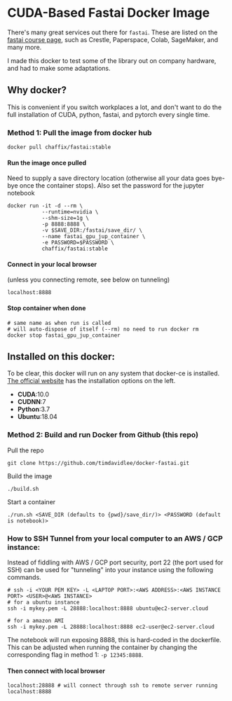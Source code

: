 # CUDA-Based Fastai Docker Image

There's many great services out there for `fastai`. These are listed on the [fastai course page](https://course.fast.ai/), such as Crestle, Paperspace, Colab, SageMaker, and many more.

I made this docker to test some of the library out on company hardware, and had to make some adaptations. 

##  Why docker?

This is convenient if you switch workplaces a lot, and don't want to do the full installation of CUDA, python, fastai, and pytorch every single time.

###  Method 1: Pull the image from docker hub

```
docker pull chaffix/fastai:stable
```

#### Run the image once pulled

Need to supply a save directory location (otherwise all your data goes bye-bye once the container stops). Also set the password for the jupyter notebook

```
docker run -it -d --rm \
           --runtime=nvidia \
           --shm-size=1g \
           -p 8888:8888 \
           -v $SAVE_DIR:/fastai/save_dir/ \
           --name fastai_gpu_jup_container \
           -e PASSWORD=$PASSWORD \
           chaffix/fastai:stable
```

#### Connect in your local browser 

(unless you connecting remote, see below on tunneling)

```
localhost:8888
```

#### Stop container when done

```
# same name as when run is called
# will auto-dispose of itself (--rm) no need to run docker rm
docker stop fastai_gpu_jup_container
```

## Installed on this docker:

To be clear, this docker will run on any system that docker-ce is installed. [The official website](https://docs.docker.com/) has the installation options on the left.

- **CUDA**:10.0
- **CUDNN**:7
- **Python**:3.7
- **Ubuntu**:18.04


### Method 2: Build and run Docker from Github (this repo)

Pull the repo

```
git clone https://github.com/timdavidlee/docker-fastai.git
```

Build the image

```
./build.sh
```

Start a container

```
./run.sh <SAVE_DIR (defaults to {pwd}/save_dir/)> <PASSWORD (default is notebook)>
```


### How to SSH Tunnel from your local computer to an AWS / GCP instance:

Instead of fiddling with AWS / GCP port security, port 22 (the port used for SSH) can be used for "tunneling" into your instance using the following commands.

```
# ssh -i <YOUR PEM KEY> -L <LAPTOP PORT>:<AWS ADDRESS>:<AWS INSTANCE PORT> <USER>@<AWS INSTANCE>
# for a ubuntu instance
ssh -i mykey.pem -L 28888:localhost:8888 ubuntu@ec2-server.cloud

# for a amazon AMI
ssh -i mykey.pem -L 28888:localhost:8888 ec2-user@ec2-server.cloud
```

The notebook will run exposing 8888, this is hard-coded in the dockerfile. This can be adjusted when running the container by changing the corresponding flag in method 1: `-p 12345:8888`.

#### Then connect with local browser

```
localhost:28888 # will connect through ssh to remote server running localhost:8888
```


